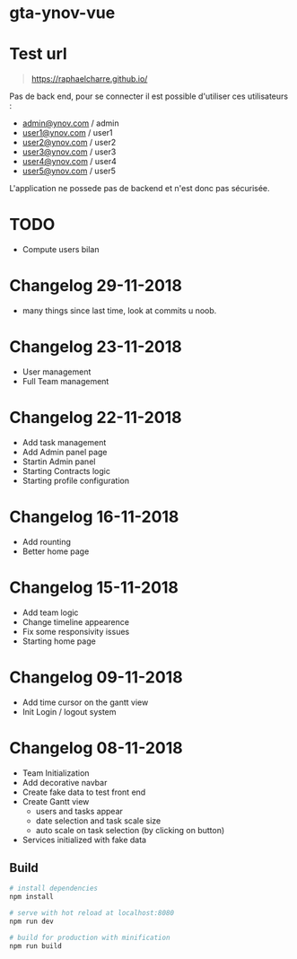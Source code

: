 # gta-ynov-vue

# Test url
> https://raphaelcharre.github.io/

Pas de back end, pour se connecter il est possible d'utiliser ces utilisateurs  :
- admin@ynov.com / admin
- user1@ynov.com / user1
- user2@ynov.com / user2
- user3@ynov.com / user3
- user4@ynov.com / user4
- user5@ynov.com / user5

L'application ne possede pas de backend et n'est donc pas sécurisée.

# TODO
- Compute users bilan

# Changelog 29-11-2018
- many things since last time, look at commits u noob.

# Changelog 23-11-2018
- User management
- Full Team management

# Changelog 22-11-2018
- Add task management
- Add Admin panel page 
- Startin Admin panel
- Starting Contracts logic
- Starting profile configuration

# Changelog 16-11-2018
- Add rounting
- Better home page

# Changelog 15-11-2018
- Add team logic
- Change timeline appearence
- Fix some responsivity issues
- Starting home page

# Changelog 09-11-2018
- Add time cursor on the gantt view
- Init Login / logout system

# Changelog 08-11-2018
- Team Initialization
- Add decorative navbar
- Create fake data to test front end
- Create Gantt view
    - users and tasks appear
    - date selection and task scale size
    - auto scale on task selection (by clicking on button)
- Services initialized with fake data

## Build

``` bash
# install dependencies
npm install

# serve with hot reload at localhost:8080
npm run dev

# build for production with minification
npm run build
```
